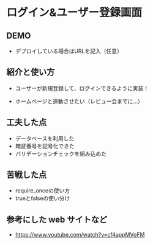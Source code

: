 # ログイン&ユーザー登録画面

## DEMO

  - デプロイしている場合はURLを記入（任意）

## 紹介と使い方

  - ユーザーが新規登録して、ログインできるように実装！

  - ホームページと連動させたい（レビュー会までに...）

## 工夫した点

  - データベースを利用した
  - 暗証番号を記号化できた
  - バリデーションチェックを組み込めた

## 苦戦した点

  - require_onceの使い方
  - trueとfalseの使い分け

## 参考にした web サイトなど

  - https://www.youtube.com/watch?v=cf4appMVoFM